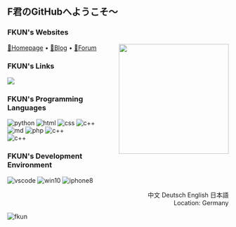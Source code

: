 ## F君のGitHubへようこそ～

### FKUN's Websites

<a  href="https://fkun.tech/" target="_blank" title="访问FKUN的主页"><img align="right" width="250px" src="https://fkun.tech/images/avatar.png"/></a>

<p align="left">
  <a target="_blank" href="https://fkun.tech/">🔗Homepage</a> •
  <a target="_blank" href="https://blog.fkun.tech/">🔗Blog</a> •
  <a target="_blank" href="https://bbs.fkun.tech/">🔗Forum</a> 
</p>



### FKUN's Links

<p align="left">
  <a href="https://space.bilibili.com/8515147" target="_blank" title="访问FKUN的B站空间"><img src="http://img.shields.io/badge/dynamic/json?style=social&logo=bilibili&label=%E3%83%93%E3%83%AA%E3%83%93%E3%83%AA%E5%8B%95%E7%94%BB&query=data.follower&url=https%3A%2F%2Fapi.bilibili.com%2Fx%2Frelation%2Fstat%3Fvmid%3D8515147%26jsonp%3Djsonp"></a>

### FKUN's Programming Languages

<p align="left">
  <img alt="python" src="https://img.shields.io/static/v1?label=Python&message=3.9&color=blue&logo=python&logoColor=white">
  <img alt="html" src="http://img.shields.io/badge/-HTML-A2DC97?logo=HTML5">
  <img alt="css" src="http://img.shields.io/badge/-CSS-FFB061?logo=CSS3">
  <img alt="c++" src="http://img.shields.io/badge/-C++-59DFB9?logo=c%2B%2B">

  <br>
  
<img alt="md" src="http://img.shields.io/badge/-Markdown-BEB088?logo=markdown">
 <img alt="php" src="https://img.shields.io/static/v1?label=PHP&message=7.4&color=6EC2CA&logo=PHP&logoColor=white">
   <img alt="c++" src="http://img.shields.io/badge/-JavaScript-59DFB9?logo=javascript">
   <br>
    <img alt="c++" src="http://img.shields.io/badge/-LaTex-4AB8AE?logo=LaTex">
</p>
<!-- <img align="right" style="margin-right:25px; margin-top:-40px;" width="200px" src="https://fkun.tech/img/FKUN_LOGO.svg" /> -->

### FKUN's Development Environment

<p align="left">
  <img alt="vscode" src="http://img.shields.io/badge/-VSCode-229EFF?logo=visual-studio-code">
  <img alt="win10" src="https://img.shields.io/static/v1?label=Windows&message=10&color=2CA2FF&logo=Windows">
  <img alt="iphone8" src="https://img.shields.io/static/v1?label=iOS&message=14&color=CDCDCD&logo=apple">
</p>
<div align="right">
  <p>
  中文 Deutsch English 日本語
 <br>
 Location: Germany  
  </p>
</div>
<img src="https://count.getloli.com/get/@fkun?theme=rule34" alt="fkun" />
